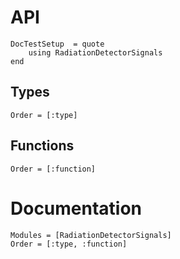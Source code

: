 # API

```@meta
DocTestSetup  = quote
    using RadiationDetectorSignals
end
```

## Types

```@index
Order = [:type]
```

## Functions

```@index
Order = [:function]
```

# Documentation

```@autodocs
Modules = [RadiationDetectorSignals]
Order = [:type, :function]
```
